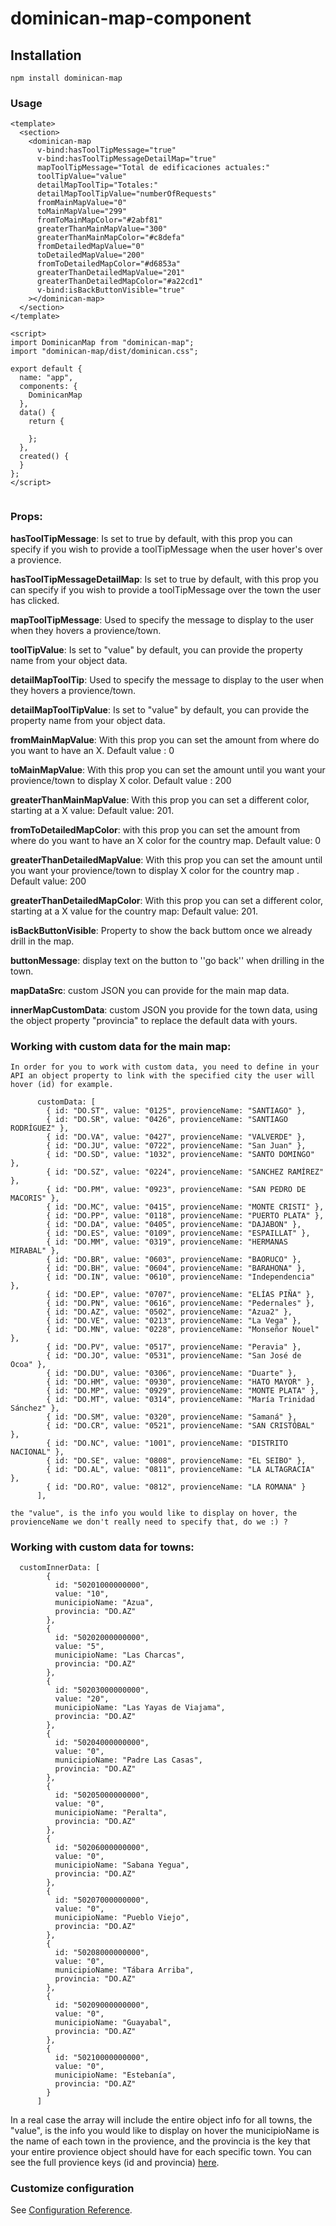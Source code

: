 # dominican-map-component

## Installation
```
npm install dominican-map

```

### Usage
```
<template>
  <section>
    <dominican-map
      v-bind:hasToolTipMessage="true"
      v-bind:hasToolTipMessageDetailMap="true"
      mapToolTipMessage="Total de edificaciones actuales:"
      toolTipValue="value"
      detailMapToolTip="Totales:"
      detailMapToolTipValue="numberOfRequests"
      fromMainMapValue="0"
      toMainMapValue="299"
      fromToMainMapColor="#2abf81"
      greaterThanMainMapValue="300"
      greaterThanMainMapColor="#c8defa"
      fromDetailedMapValue="0"
      toDetailedMapValue="200"
      fromToDetailedMapColor="#d6853a"
      greaterThanDetailedMapValue="201"
      greaterThanDetailedMapColor="#a22cd1"
      v-bind:isBackButtonVisible="true"
    ></dominican-map>
  </section>
</template>

<script>
import DominicanMap from "dominican-map";
import "dominican-map/dist/dominican.css";

export default {  
  name: "app",
  components: {
    DominicanMap
  },
  data() {
    return {
      
    };
  },
  created() {
  }
};
</script>


```

### Props:

**hasToolTipMessage**: Is set to true by default, with this prop you can specify if you wish to provide a toolTipMessage when the user hover's over a provience.

**hasToolTipMessageDetailMap**: Is set to true by default, with this prop you can specify if you wish to provide a toolTipMessage over the town the user has clicked.

**mapToolTipMessage**: Used to specify the message to display to the user when they hovers a provience/town.

**toolTipValue**: Is set to "value" by default, you can provide the property name from your object data.

**detailMapToolTip**: Used to specify the message to display to the user when they hovers a provience/town.

**detailMapToolTipValue**: Is set to "value" by default, you can provide the property name from your object data.

**fromMainMapValue**: With this prop you can set the amount from where do you want to have an X. Default value : 0
 
**toMainMapValue**: With this prop you can set the amount until you want your provience/town to display X color. Default value : 200

**greaterThanMainMapValue**: With this prop you can set a different color, starting at a X value: Default value: 201.

**fromToDetailedMapColor**: with this prop you can set the amount from where do you want to have an X color for the 
country map. Default value: 0
 
**greaterThanDetailedMapValue**: With this prop you can set the amount until you want your provience/town to display X color
for the country map . Default value: 200

**greaterThanDetailedMapColor**: With this prop you can set a different color, starting at a X value
for the country map: Default value: 201.

**isBackButtonVisible**: Property to show the back buttom once we already drill in the map.

**buttonMessage**: display text on the button to ''go back'' when drilling in the town.

**mapDataSrc**: custom JSON you can provide for the main map data.

**innerMapCustomData**: custom JSON you provide for the town data, using the object property "provincia" to replace the default data with yours.

### Working with custom data for the main map: 
```
In order for you to work with custom data, you need to define in your API an object property to link with the specified city the user will hover (id) for example.
	
      customData: [
        { id: "DO.ST", value: "0125", provienceName: "SANTIAGO" },
        { id: "DO.SR", value: "0426", provienceName: "SANTIAGO RODRÍGUEZ" },
        { id: "DO.VA", value: "0427", provienceName: "VALVERDE" },
        { id: "DO.JU", value: "0722", provienceName: "San Juan" },
        { id: "DO.SD", value: "1032", provienceName: "SANTO DOMINGO" },
        { id: "DO.SZ", value: "0224", provienceName: "SANCHEZ RAMÍREZ" },
        { id: "DO.PM", value: "0923", provienceName: "SAN PEDRO DE MACORIS" },
        { id: "DO.MC", value: "0415", provienceName: "MONTE CRISTI" },
        { id: "DO.PP", value: "0118", provienceName: "PUERTO PLATA" },
        { id: "DO.DA", value: "0405", provienceName: "DAJABON" },
        { id: "DO.ES", value: "0109", provienceName: "ESPAILLAT" },
        { id: "DO.MM", value: "0319", provienceName: "HERMANAS MIRABAL" },
        { id: "DO.BR", value: "0603", provienceName: "BAORUCO" },
        { id: "DO.BH", value: "0604", provienceName: "BARAHONA" },
        { id: "DO.IN", value: "0610", provienceName: "Independencia" },
        { id: "DO.EP", value: "0707", provienceName: "ELÍAS PIÑA" },
        { id: "DO.PN", value: "0616", provienceName: "Pedernales" },
        { id: "DO.AZ", value: "0502", provienceName: "Azua2" },
        { id: "DO.VE", value: "0213", provienceName: "La Vega" },
        { id: "DO.MN", value: "0228", provienceName: "Monseñor Nouel" },
        { id: "DO.PV", value: "0517", provienceName: "Peravia" },
        { id: "DO.JO", value: "0531", provienceName: "San José de Ocoa" },
        { id: "DO.DU", value: "0306", provienceName: "Duarte" },
        { id: "DO.HM", value: "0930", provienceName: "HATO MAYOR" },
        { id: "DO.MP", value: "0929", provienceName: "MONTE PLATA" },
        { id: "DO.MT", value: "0314", provienceName: "María Trinidad Sánchez" },
        { id: "DO.SM", value: "0320", provienceName: "Samaná" },
        { id: "DO.CR", value: "0521", provienceName: "SAN CRISTÓBAL" },
        { id: "DO.NC", value: "1001", provienceName: "DISTRITO NACIONAL" },
        { id: "DO.SE", value: "0808", provienceName: "EL SEIBO" },
        { id: "DO.AL", value: "0811", provienceName: "LA ALTAGRACIA" },
        { id: "DO.RO", value: "0812", provienceName: "LA ROMANA" }
      ],

the "value", is the info you would like to display on hover, the provienceName we don't really need to specify that, do we :) ? 

```

### Working with custom data for towns: 
```
  customInnerData: [
        {
          id: "50201000000000",
          value: "10",
          municipioName: "Azua",
          provincia: "DO.AZ"
        },
        {
          id: "50202000000000",
          value: "5",
          municipioName: "Las Charcas",
          provincia: "DO.AZ"
        },
        {
          id: "50203000000000",
          value: "20",
          municipioName: "Las Yayas de Viajama",
          provincia: "DO.AZ"
        },
        {
          id: "50204000000000",
          value: "0",
          municipioName: "Padre Las Casas",
          provincia: "DO.AZ"
        },
        {
          id: "50205000000000",
          value: "0",
          municipioName: "Peralta",
          provincia: "DO.AZ"
        },
        {
          id: "50206000000000",
          value: "0",
          municipioName: "Sabana Yegua",
          provincia: "DO.AZ"
        },
        {
          id: "50207000000000",
          value: "0",
          municipioName: "Pueblo Viejo",
          provincia: "DO.AZ"
        },
        {
          id: "50208000000000",
          value: "0",
          municipioName: "Tábara Arriba",
          provincia: "DO.AZ"
        },
        {
          id: "50209000000000",
          value: "0",
          municipioName: "Guayabal",
          provincia: "DO.AZ"
        },
        {
          id: "50210000000000",
          value: "0",
          municipioName: "Estebanía",
          provincia: "DO.AZ"
        }
      ]
```
In a real case the array will include the entire object info for all towns, the "value", is the info you would like to display on hover the municipioName is the name of each town in the provience,
and the provincia is the key that your entire provience object should have for each specific town. You can see the full provience keys (id and provincia) [here](https://github.com/taverasady/dominican-map/tree/master/src/assets/data/json/provincias).

### Customize configuration
See [Configuration Reference](https://cli.vuejs.org/config/).
